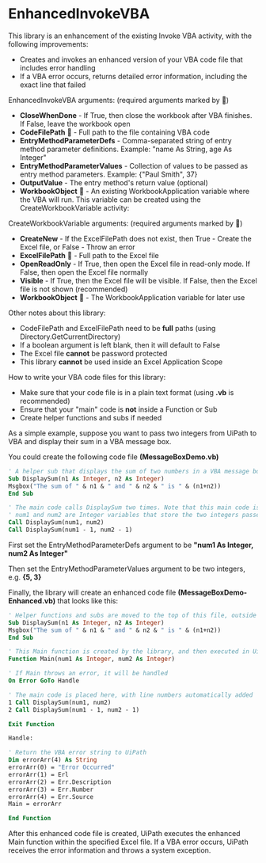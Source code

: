 # EnhancedInvokeVBA
This library is an enhancement of the existing Invoke VBA activity, with the following improvements:
- Creates and invokes an enhanced version of your VBA code file that includes error handling
- If a VBA error occurs, returns detailed error information, including the exact line that failed

EnhancedInvokeVBA arguments: (required arguments marked by :triangular_flag_on_post:)
- **CloseWhenDone** - If True, then close the workbook after VBA finishes. If False, leave the workbook open
- **CodeFilePath** :triangular_flag_on_post: - Full path to the file containing VBA code
- **EntryMethodParameterDefs** - Comma-separated string of entry method parameter definitions. Example: "name As String, age As Integer"
- **EntryMethodParameterValues** - Collection of values to be passed as entry method parameters. Example: {"Paul Smith", 37}
- **OutputValue** - The entry method's return value (optional)
- **WorkbookObject** :triangular_flag_on_post: - An existing WorkbookApplication variable where the VBA will run. This variable can be created using the CreateWorkbookVariable activity:

CreateWorkbookVariable arguments: (required arguments marked by :triangular_flag_on_post:)
- **CreateNew** - If the ExcelFilePath does not exist, then True - Create the Excel file, or False - Throw an error
- **ExcelFilePath** :triangular_flag_on_post: - Full path to the Excel file
- **OpenReadOnly** - If True, then open the Excel file in read-only mode. If False, then open the Excel file normally
- **Visible** - If True, then the Excel file will be visible. If False, then the Excel file is not shown (recommended)
- **WorkbookObject** :triangular_flag_on_post: - The WorkbookApplication variable for later use

Other notes about this library:
- CodeFilePath and ExcelFilePath need to be **full** paths (using Directory.GetCurrentDirectory)
- If a boolean argument is left blank, then it will default to False
- The Excel file **cannot** be password protected
- This library **cannot** be used inside an Excel Application Scope

How to write your VBA code files for this library:
- Make sure that your code file is in a plain text format (using **.vb** is recommended)
- Ensure that your "main" code is **not** inside a Function or Sub
- Create helper functions and subs if needed

As a simple example, suppose you want to pass two integers from UiPath to VBA and display their sum in a VBA message box.

You could create the following code file **(MessageBoxDemo.vb)**

```vb
' A helper sub that displays the sum of two numbers in a VBA message box
Sub DisplaySum(n1 As Integer, n2 As Integer)
Msgbox("The sum of " & n1 & " and " & n2 & " is " & (n1+n2))
End Sub

' The main code calls DisplaySum two times. Note that this main code is NOT inside a Function or Sub.
' num1 and num2 are Integer variables that store the two integers passed from UiPath
Call DisplaySum(num1, num2)
Call DisplaySum(num1 - 1, num2 - 1)
```

First set the EntryMethodParameterDefs argument to be **"num1 As Integer, num2 As Integer"**

Then set the EntryMethodParameterValues argument to be two integers, e.g. **{5, 3}**

Finally, the library will create an enhanced code file **(MessageBoxDemo-Enhanced.vb)** that looks like this:

```vb
' Helper functions and subs are moved to the top of this file, outside the Main function
Sub DisplaySum(n1 As Integer, n2 As Integer)
Msgbox("The sum of " & n1 & " and " & n2 & " is " & (n1+n2))
End Sub

' This Main function is created by the library, and then executed in UiPath
Function Main(num1 As Integer, num2 As Integer)

' If Main throws an error, it will be handled
On Error GoTo Handle

' The main code is placed here, with line numbers automatically added
1 Call DisplaySum(num1, num2)
2 Call DisplaySum(num1 - 1, num2 - 1)

Exit Function

Handle:

' Return the VBA error string to UiPath
Dim errorArr(4) As String
errorArr(0) = "Error Occurred"
errorArr(1) = Erl
errorArr(2) = Err.Description
errorArr(3) = Err.Number
errorArr(4) = Err.Source
Main = errorArr

End Function
```

After this enhanced code file is created, UiPath executes the enhanced Main function within the specified Excel file. If a VBA error occurs, UiPath receives the error information and throws a system exception.
